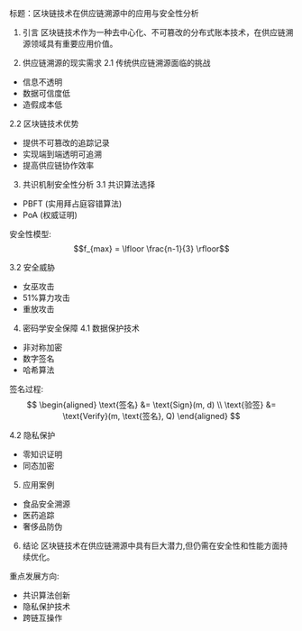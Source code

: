 标题：区块链技术在供应链溯源中的应用与安全性分析

1. 引言
区块链技术作为一种去中心化、不可篡改的分布式账本技术，在供应链溯源领域具有重要应用价值。

2. 供应链溯源的现实需求
2.1 传统供应链溯源面临的挑战
- 信息不透明
- 数据可信度低
- 造假成本低

2.2 区块链技术优势
- 提供不可篡改的追踪记录
- 实现端到端透明可追溯
- 提高供应链协作效率

3. 共识机制安全性分析
3.1 共识算法选择
- PBFT (实用拜占庭容错算法)
- PoA (权威证明)

安全性模型:
$$f_{max} = \lfloor \frac{n-1}{3} \rfloor$$

3.2 安全威胁
- 女巫攻击
- 51%算力攻击
- 重放攻击

4. 密码学安全保障
4.1 数据保护技术
- 非对称加密
- 数字签名
- 哈希算法

签名过程:
$$
\begin{aligned}
\text{签名} &= \text{Sign}(m, d) \\
\text{验签} &= \text{Verify}(m, \text{签名}, Q)
\end{aligned}
$$

4.2 隐私保护
- 零知识证明
- 同态加密

5. 应用案例
- 食品安全溯源
- 医药追踪
- 奢侈品防伪

6. 结论
区块链技术在供应链溯源中具有巨大潜力,但仍需在安全性和性能方面持续优化。

重点发展方向:
- 共识算法创新
- 隐私保护技术
- 跨链互操作
